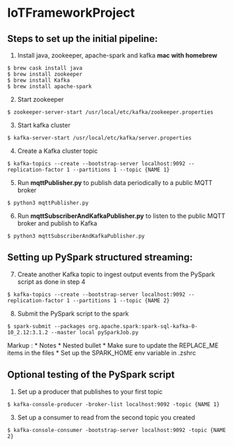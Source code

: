 # IoTFrameworkProject

## Steps to set up the initial pipeline:
1. Install java, zookeeper, apache-spark and kafka
**mac with homebrew**
```
$ brew cask install java
$ brew install zookeeper
$ brew install Kafka
$ brew install apache-spark
```
2. Start zookeeper
```
$ zookeeper-server-start /usr/local/etc/kafka/zookeeper.properties
```
3. Start kafka cluster
```
$ kafka-server-start /usr/local/etc/kafka/server.properties
```
4. Create a Kafka cluster topic
```
$ kafka-topics --create --bootstrap-server localhost:9092 --replication-factor 1 --partitions 1 --topic {NAME 1}
```
5. Run **mqttPublisher.py** to publish data periodically to a public MQTT broker
```
$ python3 mqttPublisher.py
```
6. Run **mqttSubscriberAndKafkaPublisher.py** to listen to the public MQTT broker and publish to Kafka
```
$ python3 mqttSubscriberAndKafkaPublisher.py
```

## Setting up PySpark structured streaming:
7. Create another Kafka topic to ingest output events from the PySpark script as done in step 4
```
$ kafka-topics --create --bootstrap-server localhost:9092 --replication-factor 1 --partitions 1 --topic {NAME 2}
```
8. Submit the PySpark script to the spark
```
$ spark-submit --packages org.apache.spark:spark-sql-kafka-0-10_2.12:3.1.2 --master local pySparkJob.py
```
 Markup : * Notes
              * Nested bullet
                  * Make sure to update the REPLACE_ME items in the files
                  * Set up the SPARK_HOME env variable in .zshrc

## Optional testing of the PySpark script
1. Set up a producer that publishes to your first topic
```
$ kafka-console-producer -broker-list localhost:9092 -topic {NAME 1}
```
3. Set up a consumer to read from the second topic you created
```
$ kafka-console-consumer -bootstrap-server localhost:9092 -topic {NAME 2}
```

